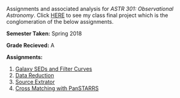 Assignments and associated analysis for  _ASTR 301: Observational Astronomy_.
Click [HERE](https://plot.ly/~kaimibk/77/astr301-final-2/) to see my class
 final project which is the conglomeration of the below assignments.

**Semester Taken:** Spring 2018

**Grade Recieved:** A

**Assignments:**
1. [Galaxy SEDs and Filter Curves](A1_Galaxy_SED/)
1. [Data Reduction](A2_Data_Reduction/)
1. [Source Extrator](A3_Source_Extractor/)
1. [Cross Matching with PanSTARRS](A4_PanSTARRS/)
